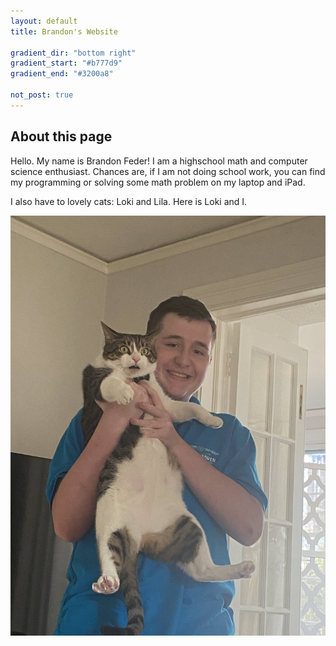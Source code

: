 ```yaml
---
layout: default
title: Brandon's Website

gradient_dir: "bottom right"
gradient_start: "#b777d9"
gradient_end: "#3200a8"

not_post: true
---
```


## About this page

Hello. My name is Brandon Feder! I am a highschool math and computer science enthusiast. Chances are, if I am not doing school work, you can find my programming or solving some math problem on my laptop and iPad.

I also have to lovely cats: Loki and Lila. Here is Loki and I.

![Me and Loki](/assets/b-holding-loki.jpg) 